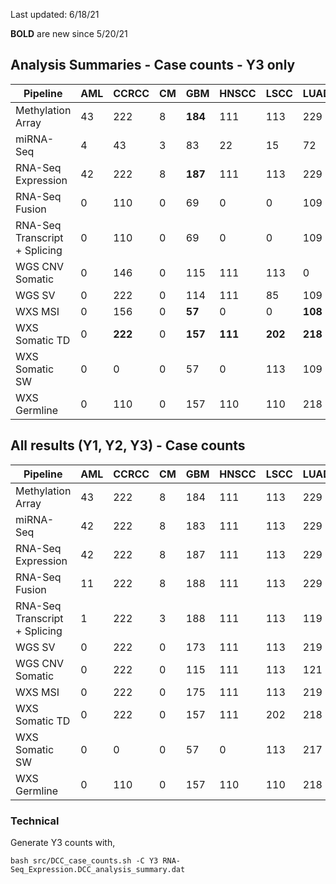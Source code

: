 
Last updated: 6/18/21

**BOLD** are new since 5/20/21

## Analysis Summaries - Case counts - Y3 only
Pipeline                        | AML | CCRCC | CM  | GBM | HNSCC | LSCC | LUAD | PDA | SAR | UCEC | Total
---                             | --- | ----- | --- | --- | ----- | ---- | ---- | --- | --- | ---- | ---
Methylation Array               | 43  | 222   | 8   | **184**| 111  | 113  | 229  | 164 | 19  | 249  | **1342**
miRNA-Seq                       |  4  | 43    | 3   | 83 |  22   |  15  |  72  |  82 |  0  |  35  |  359 
RNA-Seq Expression              | 42  | 222   | 8   |**187**| 111  | 113  | 229  | 164 | 19  | 252  | **1347**
RNA-Seq Fusion                  |  0  | 110   | 0   | 69 | 0    |   0  | 109 | 81 |  0  | 170  | 539  
RNA-Seq Transcript + Splicing   |  0  | 110   | 0  |69|   0   |   0  |109| 81 |  0  | 170  | 539
WGS CNV Somatic                 |  0  | 146   | 0   | 115 | 111   | 113  |   0  | 166 |  0  | 242| 893
WGS SV                          |  0  | 222   | 0  |114| 111  |  85  |109| 89 |  0  |  203 | 1024
WXS MSI                         |  0  | 156   | 0   |**57**| 0    |   0  |**108**| 166 |  0  | 104  | **591**
WXS Somatic TD                  | 0   |**222**| 0  |**157**|**111**|**202**|**218**|**164**| 0   |**233**| **1319**
WXS Somatic SW                  | 0   |  0    | 0   | 57 | 0   | 113  | 109 | 166 | 0   | 247  |  692 
WXS Germline                    | 0   | 110   | 0   |157|110  | 110  |218| 145 | 0   |  95  | 945

<!-- Note, WXS Somatic CCRCC was not reported to DCC analysis summary -->
## All results (Y1, Y2, Y3) - Case counts

Pipeline                        | AML | CCRCC | CM  | GBM | HNSCC | LSCC | LUAD | PDA | SAR | UCEC | Total
---                             | --- | ----- | --- | --- | ----- | ---- | ---- | --- | --- | ---- | ---
Methylation Array               | 43  | 222   | 8   | 184 | 111   | 113  | 229  | 164 | 19  | 249  | 1342
miRNA-Seq                       | 42  | 222   | 8   | 183 | 111   | 113  | 229  | 164 | 19  | 250  | 1341 
RNA-Seq Expression              | 42  | 222   | 8   | 187 | 111   | 113  | 229  | 164 | 19  | 252  | 1347 
RNA-Seq Fusion                  | 11  | 222   | 8   | 188 | 111   | 113  | 229  | 164 | 19  | 246  | 1311 
RNA-Seq Transcript + Splicing   | 1   | 222   | 3   | 188 | 111   | 113  | 119  | 164 | 0   | 246  | 1167 
WGS SV                          | 0   | 222   | 0   | 173 | 111   | 113  | 219  | 166 | 0   | 242  | 1337 
WGS CNV Somatic                 |  0  | 222   | 0   | 115 | 111   | 113  | 121  | 166 |  0  | 242  | 1090 
WXS MSI                         | 0   | 222   | 0   | 175 | 111   | 113  | 219  | 166 | 0   | 247  | 1253 
WXS Somatic TD                  | 0   | 222   | 0   | 157 | 111   | 202  | 218  | 164 | 0   | 233  | 1319
WXS Somatic SW                  | 0   | 0     | 0   | 57  | 0     | 113  | 217  | 166 | 0   | 247  | 800 
WXS Germline                    | 0   | 110   | 0   | 157 |110    | 110  | 218  | 145 | 0   |  95  | 945


### Technical
Generate Y3 counts with,
```
bash src/DCC_case_counts.sh -C Y3 RNA-Seq_Expression.DCC_analysis_summary.dat
```

